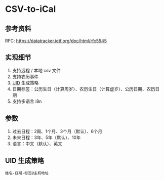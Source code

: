 # CSV-to-iCal

## 参考资料

RFC: <https://datatracker.ietf.org/doc/html/rfc5545>

## 实现细节

1. 支持远程 / 本地 csv 文件
2. 支持农历事件
3. [UID](https://datatracker.ietf.org/doc/html/rfc5545#section-3.8.4.7) 生成策略
4. 日期标签：公历生日（计算周岁）、农历生日（计算虚岁）、公历日期、农历日期
5. 支持多语言 i8n

## 参数

1. 过去日程：2周、1个月、3个月（默认）、6个月
2. 未来日程：3年、5年（默认）、10年
3. 语言：中文（默认）、英文

## UID 生成策略

`姓名-日期-标签@主机地址`
